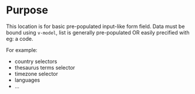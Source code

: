 # Purpose

This location is for basic pre-populated input-like form field. 
Data must be bound using `v-model`, list is generally pre-populated OR easily precified with eg: a code. 

For example: 
- country selectors
- thesaurus terms selector
- timezone selector
- languages
- ...
